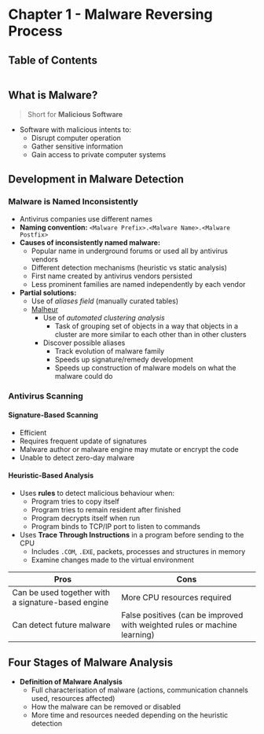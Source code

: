 # Chapter 1 - Malware Reversing Process

## Table of Contents
```toc
```


## What is Malware?
> Short for **Malicious Software**

- Software with malicious intents to:
	- Disrupt computer operation
	- Gather sensitive information
	- Gain access to private computer systems

## Development in Malware Detection
### Malware is Named Inconsistently
- Antivirus companies use different names
- **Naming convention:** `<Malware Prefix>.<Malware Name>.<Malware Postfix>`
- **Causes of inconsistently named malware:**
	- Popular name in underground forums or used all by antivirus vendors
	- Different detection mechanisms (heuristic vs static analysis)
	- First name created by antivirus vendors persisted
	- Less prominent families are named independently by each vendor
- **Partial solutions:**
	- Use of *aliases field* (manually curated tables)
	- <u>Malheur</u>
		- Use of *automated clustering analysis*
			- Task of grouping set of objects in a way that objects in a cluster are more similar to each other than in other clusters
		- Discover possible aliases
			- Track evolution of malware family
			- Speeds up signature/remedy development
			- Speeds up construction of malware models on what the malware could do

### Antivirus Scanning
#### Signature-Based Scanning
- Efficient
- Requires frequent update of signatures
- Malware author or malware engine may mutate or encrypt the code
- Unable to detect zero-day malware

#### Heuristic-Based Analysis
- Uses **rules** to detect malicious behaviour when:
	- Program tries to copy itself
	- Program tries to remain resident after finished
	- Program decrypts itself when run
	- Program binds to TCP/IP port to listen to commands
- Uses **Trace Through Instructions** in a program before sending to the CPU
	- Includes `.COM`, `.EXE`, packets, processes and structures in memory
	- Examine changes made to the virtual environment

| Pros                                               | Cons                                                                      |
| -------------------------------------------------- | ------------------------------------------------------------------------- |
| Can be used together with a signature-based engine | More CPU resources required                                               |
| Can detect future malware                          | False positives (can be improved with weighted rules or machine learning) |

## Four Stages of Malware Analysis
- **Definition of Malware Analysis**
	- Full characterisation of malware (actions, communication channels used, resources affected)
	- How the malware can be removed or disabled
	- More time and resources needed depending on the heuristic detection